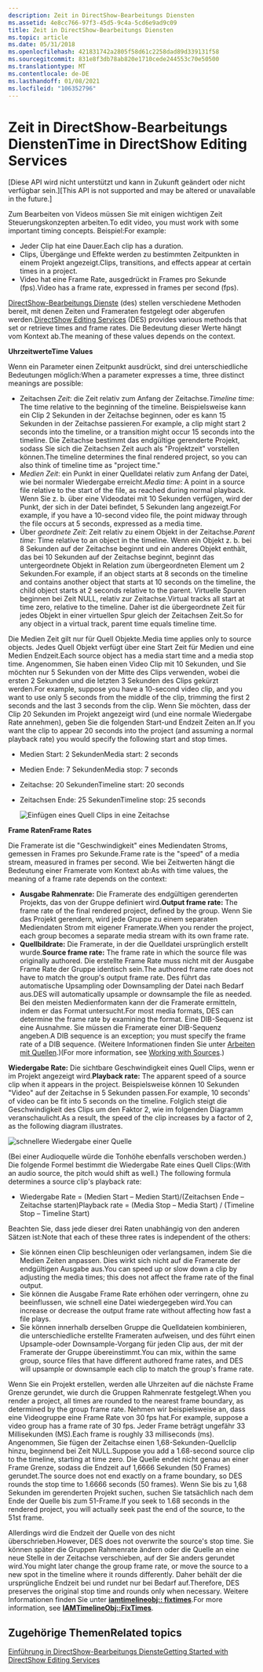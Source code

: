 ```yaml
---
description: Zeit in DirectShow-Bearbeitungs Diensten
ms.assetid: 4e8cc766-97f3-45d5-9c4a-5cd6e9ad9c09
title: Zeit in DirectShow-Bearbeitungs Diensten
ms.topic: article
ms.date: 05/31/2018
ms.openlocfilehash: 421831742a2805f58d61c2258dad89d339131f58
ms.sourcegitcommit: 831e8f3db78ab820e1710cede244553c70e50500
ms.translationtype: MT
ms.contentlocale: de-DE
ms.lasthandoff: 01/08/2021
ms.locfileid: "106352796"
---
```

# <a name="time-in-directshow-editing-services"></a><span data-ttu-id="f89c5-103">Zeit in DirectShow-Bearbeitungs Diensten</span><span class="sxs-lookup"><span data-stu-id="f89c5-103">Time in DirectShow Editing Services</span></span>

<span data-ttu-id="f89c5-104">\[Diese API wird nicht unterstützt und kann in Zukunft geändert oder nicht verfügbar sein.\]</span><span class="sxs-lookup"><span data-stu-id="f89c5-104">\[This API is not supported and may be altered or unavailable in the future.\]</span></span>

<span data-ttu-id="f89c5-105">Zum Bearbeiten von Videos müssen Sie mit einigen wichtigen Zeit Steuerungskonzepten arbeiten.</span><span class="sxs-lookup"><span data-stu-id="f89c5-105">To edit video, you must work with some important timing concepts.</span></span> <span data-ttu-id="f89c5-106">Beispiel:</span><span class="sxs-lookup"><span data-stu-id="f89c5-106">For example:</span></span>

-   <span data-ttu-id="f89c5-107">Jeder Clip hat eine Dauer.</span><span class="sxs-lookup"><span data-stu-id="f89c5-107">Each clip has a duration.</span></span>
-   <span data-ttu-id="f89c5-108">Clips, Übergänge und Effekte werden zu bestimmten Zeitpunkten in einem Projekt angezeigt.</span><span class="sxs-lookup"><span data-stu-id="f89c5-108">Clips, transitions, and effects appear at certain times in a project.</span></span>
-   <span data-ttu-id="f89c5-109">Video hat eine Frame Rate, ausgedrückt in Frames pro Sekunde (fps).</span><span class="sxs-lookup"><span data-stu-id="f89c5-109">Video has a frame rate, expressed in frames per second (fps).</span></span>

<span data-ttu-id="f89c5-110">[DirectShow-Bearbeitungs Dienste](directshow-editing-services.md) (des) stellen verschiedene Methoden bereit, mit denen Zeiten und Frameraten festgelegt oder abgerufen werden.</span><span class="sxs-lookup"><span data-stu-id="f89c5-110">[DirectShow Editing Services](directshow-editing-services.md) (DES) provides various methods that set or retrieve times and frame rates.</span></span> <span data-ttu-id="f89c5-111">Die Bedeutung dieser Werte hängt vom Kontext ab.</span><span class="sxs-lookup"><span data-stu-id="f89c5-111">The meaning of these values depends on the context.</span></span>

<span data-ttu-id="f89c5-112">**Uhrzeitwerte**</span><span class="sxs-lookup"><span data-stu-id="f89c5-112">**Time Values**</span></span>

<span data-ttu-id="f89c5-113">Wenn ein Parameter einen Zeitpunkt ausdrückt, sind drei unterschiedliche Bedeutungen möglich:</span><span class="sxs-lookup"><span data-stu-id="f89c5-113">When a parameter expresses a time, three distinct meanings are possible:</span></span>

-   <span data-ttu-id="f89c5-114">Zeitachsen *Zeit*: die Zeit relativ zum Anfang der Zeitachse.</span><span class="sxs-lookup"><span data-stu-id="f89c5-114">*Timeline time*: The time relative to the beginning of the timeline.</span></span> <span data-ttu-id="f89c5-115">Beispielsweise kann ein Clip 2 Sekunden in der Zeitachse beginnen, oder es kann 15 Sekunden in der Zeitachse passieren.</span><span class="sxs-lookup"><span data-stu-id="f89c5-115">For example, a clip might start 2 seconds into the timeline, or a transition might occur 15 seconds into the timeline.</span></span> <span data-ttu-id="f89c5-116">Die Zeitachse bestimmt das endgültige gerenderte Projekt, sodass Sie sich die Zeitachsen Zeit auch als "Projektzeit" vorstellen können.</span><span class="sxs-lookup"><span data-stu-id="f89c5-116">The timeline determines the final rendered project, so you can also think of timeline time as "project time."</span></span>
-   <span data-ttu-id="f89c5-117">*Medien Zeit*: ein Punkt in einer Quelldatei relativ zum Anfang der Datei, wie bei normaler Wiedergabe erreicht.</span><span class="sxs-lookup"><span data-stu-id="f89c5-117">*Media time*: A point in a source file relative to the start of the file, as reached during normal playback.</span></span> <span data-ttu-id="f89c5-118">Wenn Sie z. b. über eine Videodatei mit 10 Sekunden verfügen, wird der Punkt, der sich in der Datei befindet, 5 Sekunden lang angezeigt.</span><span class="sxs-lookup"><span data-stu-id="f89c5-118">For example, if you have a 10-second video file, the point midway through the file occurs at 5 seconds, expressed as a media time.</span></span>
-   <span data-ttu-id="f89c5-119">Über *geordnete Zeit*: Zeit relativ zu einem Objekt in der Zeitachse.</span><span class="sxs-lookup"><span data-stu-id="f89c5-119">*Parent time*: Time relative to an object in the timeline.</span></span> <span data-ttu-id="f89c5-120">Wenn ein Objekt z. b. bei 8 Sekunden auf der Zeitachse beginnt und ein anderes Objekt enthält, das bei 10 Sekunden auf der Zeitachse beginnt, beginnt das untergeordnete Objekt in Relation zum übergeordneten Element um 2 Sekunden.</span><span class="sxs-lookup"><span data-stu-id="f89c5-120">For example, if an object starts at 8 seconds on the timeline and contains another object that starts at 10 seconds on the timeline, the child object starts at 2 seconds relative to the parent.</span></span> <span data-ttu-id="f89c5-121">Virtuelle Spuren beginnen bei Zeit NULL, relativ zur Zeitachse.</span><span class="sxs-lookup"><span data-stu-id="f89c5-121">Virtual tracks all start at time zero, relative to the timeline.</span></span> <span data-ttu-id="f89c5-122">Daher ist die übergeordnete Zeit für jedes Objekt in einer virtuellen Spur gleich der Zeitachsen Zeit.</span><span class="sxs-lookup"><span data-stu-id="f89c5-122">So for any object in a virtual track, parent time equals timeline time.</span></span>

<span data-ttu-id="f89c5-123">Die Medien Zeit gilt nur für Quell Objekte.</span><span class="sxs-lookup"><span data-stu-id="f89c5-123">Media time applies only to source objects.</span></span> <span data-ttu-id="f89c5-124">Jedes Quell Objekt verfügt über eine Start Zeit für Medien und eine Medien Endzeit.</span><span class="sxs-lookup"><span data-stu-id="f89c5-124">Each source object has a media start time and a media stop time.</span></span> <span data-ttu-id="f89c5-125">Angenommen, Sie haben einen Video Clip mit 10 Sekunden, und Sie möchten nur 5 Sekunden von der Mitte des Clips verwenden, wobei die ersten 2 Sekunden und die letzten 3 Sekunden des Clips gekürzt werden.</span><span class="sxs-lookup"><span data-stu-id="f89c5-125">For example, suppose you have a 10-second video clip, and you want to use only 5 seconds from the middle of the clip, trimming the first 2 seconds and the last 3 seconds from the clip.</span></span> <span data-ttu-id="f89c5-126">Wenn Sie möchten, dass der Clip 20 Sekunden im Projekt angezeigt wird (und eine normale Wiedergabe Rate annehmen), geben Sie die folgenden Start-und Endzeit Zeiten an.</span><span class="sxs-lookup"><span data-stu-id="f89c5-126">If you want the clip to appear 20 seconds into the project (and assuming a normal playback rate) you would specify the following start and stop times.</span></span>

-   <span data-ttu-id="f89c5-127">Medien Start: 2 Sekunden</span><span class="sxs-lookup"><span data-stu-id="f89c5-127">Media start: 2 seconds</span></span>
-   <span data-ttu-id="f89c5-128">Medien Ende: 7 Sekunden</span><span class="sxs-lookup"><span data-stu-id="f89c5-128">Media stop: 7 seconds</span></span>
-   <span data-ttu-id="f89c5-129">Zeitachse: 20 Sekunden</span><span class="sxs-lookup"><span data-stu-id="f89c5-129">Timeline start: 20 seconds</span></span>
-   <span data-ttu-id="f89c5-130">Zeitachsen Ende: 25 Sekunden</span><span class="sxs-lookup"><span data-stu-id="f89c5-130">Timeline stop: 25 seconds</span></span>

    ![Einfügen eines Quell Clips in eine Zeitachse](images/des-time1.png)

<span data-ttu-id="f89c5-132">**Frame Raten**</span><span class="sxs-lookup"><span data-stu-id="f89c5-132">**Frame Rates**</span></span>

<span data-ttu-id="f89c5-133">Die Framerate ist die "Geschwindigkeit" eines Mediendaten Stroms, gemessen in Frames pro Sekunde.</span><span class="sxs-lookup"><span data-stu-id="f89c5-133">Frame rate is the "speed" of a media stream, measured in frames per second.</span></span> <span data-ttu-id="f89c5-134">Wie bei Zeitwerten hängt die Bedeutung einer Framerate vom Kontext ab:</span><span class="sxs-lookup"><span data-stu-id="f89c5-134">As with time values, the meaning of a frame rate depends on the context:</span></span>

-   <span data-ttu-id="f89c5-135">**Ausgabe Rahmenrate:** Die Framerate des endgültigen gerenderten Projekts, das von der Gruppe definiert wird.</span><span class="sxs-lookup"><span data-stu-id="f89c5-135">**Output frame rate:** The frame rate of the final rendered project, defined by the group.</span></span> <span data-ttu-id="f89c5-136">Wenn Sie das Projekt gerendern, wird jede Gruppe zu einem separaten Mediendaten Strom mit eigener Framerate.</span><span class="sxs-lookup"><span data-stu-id="f89c5-136">When you render the project, each group becomes a separate media stream with its own frame rate.</span></span>
-   <span data-ttu-id="f89c5-137">**Quellbildrate:** Die Framerate, in der die Quelldatei ursprünglich erstellt wurde.</span><span class="sxs-lookup"><span data-stu-id="f89c5-137">**Source frame rate:** The frame rate in which the source file was originally authored.</span></span> <span data-ttu-id="f89c5-138">Die erstellte Frame Rate muss nicht mit der Ausgabe Frame Rate der Gruppe identisch sein.</span><span class="sxs-lookup"><span data-stu-id="f89c5-138">The authored frame rate does not have to match the group's output frame rate.</span></span> <span data-ttu-id="f89c5-139">Des führt das automatische Upsampling oder Downsampling der Datei nach Bedarf aus.</span><span class="sxs-lookup"><span data-stu-id="f89c5-139">DES will automatically upsample or downsample the file as needed.</span></span> <span data-ttu-id="f89c5-140">Bei den meisten Medienformaten kann der die Framerate ermitteln, indem er das Format untersucht.</span><span class="sxs-lookup"><span data-stu-id="f89c5-140">For most media formats, DES can determine the frame rate by examining the format.</span></span> <span data-ttu-id="f89c5-141">Eine DIB-Sequenz ist eine Ausnahme. Sie müssen die Framerate einer DIB-Sequenz angeben.</span><span class="sxs-lookup"><span data-stu-id="f89c5-141">A DIB sequence is an exception; you must specify the frame rate of a DIB sequence.</span></span> <span data-ttu-id="f89c5-142">(Weitere Informationen finden Sie unter [Arbeiten mit Quellen](working-with-sources.md).)</span><span class="sxs-lookup"><span data-stu-id="f89c5-142">(For more information, see [Working with Sources](working-with-sources.md).)</span></span>

<span data-ttu-id="f89c5-143">**Wiedergabe Rate:** Die sichtbare Geschwindigkeit eines Quell Clips, wenn er im Projekt angezeigt wird.</span><span class="sxs-lookup"><span data-stu-id="f89c5-143">**Playback rate:** The apparent speed of a source clip when it appears in the project.</span></span> <span data-ttu-id="f89c5-144">Beispielsweise können 10 Sekunden "Video" auf der Zeitachse in 5 Sekunden passen.</span><span class="sxs-lookup"><span data-stu-id="f89c5-144">For example, 10 seconds' of video can be fit into 5 seconds on the timeline.</span></span> <span data-ttu-id="f89c5-145">Folglich steigt die Geschwindigkeit des Clips um den Faktor 2, wie im folgenden Diagramm veranschaulicht.</span><span class="sxs-lookup"><span data-stu-id="f89c5-145">As a result, the speed of the clip increases by a factor of 2, as the following diagram illustrates.</span></span>

![schnellere Wiedergabe einer Quelle](images/des-time2.png)

<span data-ttu-id="f89c5-147">(Bei einer Audioquelle würde die Tonhöhe ebenfalls verschoben werden.) Die folgende Formel bestimmt die Wiedergabe Rate eines Quell Clips:</span><span class="sxs-lookup"><span data-stu-id="f89c5-147">(With an audio source, the pitch would shift as well.) The following formula determines a source clip's playback rate:</span></span>

-   <span data-ttu-id="f89c5-148">Wiedergabe Rate = (Medien Start – Medien Start)/(Zeitachsen Ende – Zeitachse starten)</span><span class="sxs-lookup"><span data-stu-id="f89c5-148">Playback rate = (Media Stop – Media Start) / (Timeline Stop – Timeline Start)</span></span>

<span data-ttu-id="f89c5-149">Beachten Sie, dass jede dieser drei Raten unabhängig von den anderen Sätzen ist:</span><span class="sxs-lookup"><span data-stu-id="f89c5-149">Note that each of these three rates is independent of the others:</span></span>

-   <span data-ttu-id="f89c5-150">Sie können einen Clip beschleunigen oder verlangsamen, indem Sie die Medien Zeiten anpassen. Dies wirkt sich nicht auf die Framerate der endgültigen Ausgabe aus.</span><span class="sxs-lookup"><span data-stu-id="f89c5-150">You can speed up or slow down a clip by adjusting the media times; this does not affect the frame rate of the final output.</span></span>
-   <span data-ttu-id="f89c5-151">Sie können die Ausgabe Frame Rate erhöhen oder verringern, ohne zu beeinflussen, wie schnell eine Datei wiedergegeben wird.</span><span class="sxs-lookup"><span data-stu-id="f89c5-151">You can increase or decrease the output frame rate without affecting how fast a file plays.</span></span>
-   <span data-ttu-id="f89c5-152">Sie können innerhalb derselben Gruppe die Quelldateien kombinieren, die unterschiedliche erstellte Frameraten aufweisen, und des führt einen Upsample-oder Downsample-Vorgang für jeden Clip aus, der mit der Framerate der Gruppe übereinstimmt.</span><span class="sxs-lookup"><span data-stu-id="f89c5-152">You can mix, within the same group, source files that have different authored frame rates, and DES will upsample or downsample each clip to match the group's frame rate.</span></span>

<span data-ttu-id="f89c5-153">Wenn Sie ein Projekt erstellen, werden alle Uhrzeiten auf die nächste Frame Grenze gerundet, wie durch die Gruppen Rahmenrate festgelegt.</span><span class="sxs-lookup"><span data-stu-id="f89c5-153">When you render a project, all times are rounded to the nearest frame boundary, as determined by the group frame rate.</span></span> <span data-ttu-id="f89c5-154">Nehmen wir beispielsweise an, dass eine Videogruppe eine Frame Rate von 30 fps hat.</span><span class="sxs-lookup"><span data-stu-id="f89c5-154">For example, suppose a video group has a frame rate of 30 fps.</span></span> <span data-ttu-id="f89c5-155">Jeder Frame beträgt ungefähr 33 Millisekunden (MS).</span><span class="sxs-lookup"><span data-stu-id="f89c5-155">Each frame is roughly 33 milliseconds (ms).</span></span> <span data-ttu-id="f89c5-156">Angenommen, Sie fügen der Zeitachse einen 1,68-Sekunden-Quellclip hinzu, beginnend bei Zeit NULL.</span><span class="sxs-lookup"><span data-stu-id="f89c5-156">Suppose you add a 1.68-second source clip to the timeline, starting at time zero.</span></span> <span data-ttu-id="f89c5-157">Die Quelle endet nicht genau an einer Frame Grenze, sodass die Endzeit auf 1,6666 Sekunden (50 Frames) gerundet.</span><span class="sxs-lookup"><span data-stu-id="f89c5-157">The source does not end exactly on a frame boundary, so DES rounds the stop time to 1.6666 seconds (50 frames).</span></span> <span data-ttu-id="f89c5-158">Wenn Sie bis zu 1,68 Sekunden im gerenderten Projekt suchen, suchen Sie tatsächlich nach dem Ende der Quelle bis zum 51-Frame.</span><span class="sxs-lookup"><span data-stu-id="f89c5-158">If you seek to 1.68 seconds in the rendered project, you will actually seek past the end of the source, to the 51st frame.</span></span>

<span data-ttu-id="f89c5-159">Allerdings wird die Endzeit der Quelle von des nicht überschrieben.</span><span class="sxs-lookup"><span data-stu-id="f89c5-159">However, DES does not overwrite the source's stop time.</span></span> <span data-ttu-id="f89c5-160">Sie können später die Gruppen Rahmenrate ändern oder die Quelle an eine neue Stelle in der Zeitachse verschieben, auf der Sie anders gerundet wird.</span><span class="sxs-lookup"><span data-stu-id="f89c5-160">You might later change the group frame rate, or move the source to a new spot in the timeline where it rounds differently.</span></span> <span data-ttu-id="f89c5-161">Daher behält der die ursprüngliche Endzeit bei und rundet nur bei Bedarf auf.</span><span class="sxs-lookup"><span data-stu-id="f89c5-161">Therefore, DES preserves the original stop time and rounds only when necessary.</span></span> <span data-ttu-id="f89c5-162">Weitere Informationen finden Sie unter [**iamtimelineobj:: fixtimes**](iamtimelineobj-fixtimes.md).</span><span class="sxs-lookup"><span data-stu-id="f89c5-162">For more information, see [**IAMTimelineObj::FixTimes**](iamtimelineobj-fixtimes.md).</span></span>

## <a name="related-topics"></a><span data-ttu-id="f89c5-163">Zugehörige Themen</span><span class="sxs-lookup"><span data-stu-id="f89c5-163">Related topics</span></span>

<dl> <dt>

[<span data-ttu-id="f89c5-164">Einführung in DirectShow-Bearbeitungs Dienste</span><span class="sxs-lookup"><span data-stu-id="f89c5-164">Getting Started with DirectShow Editing Services</span></span>](getting-started-with-directshow-editing-services.md)
</dt> </dl>

 

 



